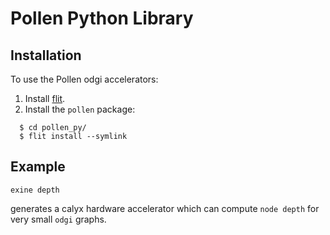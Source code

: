 # Pollen Python Library

## Installation
To use the Pollen odgi accelerators:
1. Install [flit](https://flit.readthedocs.io/en/latest/#install).
2. Install the `pollen` package:
```
  $ cd pollen_py/
  $ flit install --symlink
```

## Example
```
exine depth
```
generates a calyx hardware accelerator which can compute `node depth` for very small `odgi` graphs.